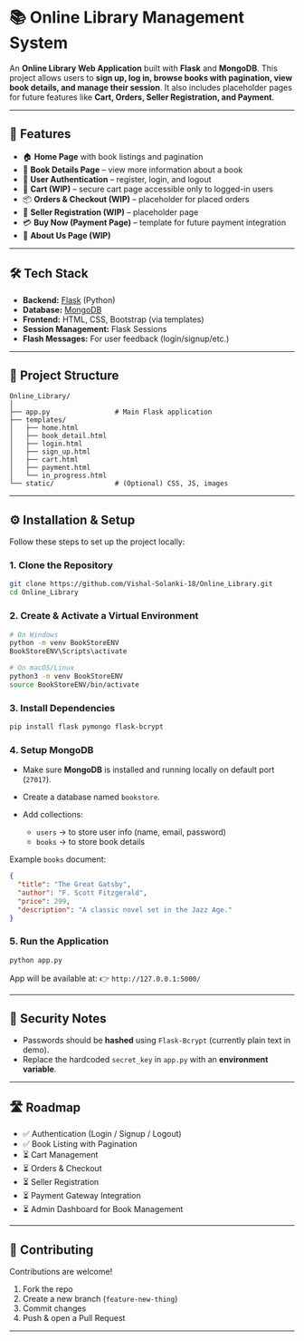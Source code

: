 # 📚 Online Library Management System

An **Online Library Web Application** built with **Flask** and **MongoDB**.
This project allows users to **sign up, log in, browse books with pagination, view book details, and manage their session**.
It also includes placeholder pages for future features like **Cart, Orders, Seller Registration, and Payment**.

---

## 🚀 Features

* 🏠 **Home Page** with book listings and pagination
* 📖 **Book Details Page** – view more information about a book
* 🔑 **User Authentication** – register, login, and logout
* 🛒 **Cart (WIP)** – secure cart page accessible only to logged-in users
* 📦 **Orders & Checkout (WIP)** – placeholder for placed orders
* 🏬 **Seller Registration (WIP)** – placeholder page
* 💳 **Buy Now (Payment Page)** – template for future payment integration
* 📄 **About Us Page (WIP)**

---

## 🛠️ Tech Stack

* **Backend:** [Flask](https://flask.palletsprojects.com/) (Python)
* **Database:** [MongoDB](https://www.mongodb.com/)
* **Frontend:** HTML, CSS, Bootstrap (via templates)
* **Session Management:** Flask Sessions
* **Flash Messages:** For user feedback (login/signup/etc.)

---

## 📂 Project Structure

```
Online_Library/
│
├── app.py                # Main Flask application
├── templates/            
│   ├── home.html
│   ├── book_detail.html
│   ├── login.html
│   ├── sign_up.html
│   ├── cart.html
│   ├── payment.html
│   └── in_progress.html
└── static/               # (Optional) CSS, JS, images
```

---

## ⚙️ Installation & Setup

Follow these steps to set up the project locally:

### 1. Clone the Repository

```bash
git clone https://github.com/Vishal-Solanki-18/Online_Library.git
cd Online_Library
```

### 2. Create & Activate a Virtual Environment

```bash
# On Windows
python -m venv BookStoreENV
BookStoreENV\Scripts\activate

# On macOS/Linux
python3 -m venv BookStoreENV
source BookStoreENV/bin/activate
```

### 3. Install Dependencies

```bash
pip install flask pymongo flask-bcrypt
```

### 4. Setup MongoDB

* Make sure **MongoDB** is installed and running locally on default port (`27017`).
* Create a database named `bookstore`.
* Add collections:

  * `users` → to store user info (name, email, password)
  * `books` → to store book details

Example `books` document:

```json
{
  "title": "The Great Gatsby",
  "author": "F. Scott Fitzgerald",
  "price": 299,
  "description": "A classic novel set in the Jazz Age."
}
```

### 5. Run the Application

```bash
python app.py
```

App will be available at:
👉 `http://127.0.0.1:5000/`

---

## 🔐 Security Notes

* Passwords should be **hashed** using `Flask-Bcrypt` (currently plain text in demo).
* Replace the hardcoded `secret_key` in `app.py` with an **environment variable**.

---

## 🛣️ Roadmap

* ✅ Authentication (Login / Signup / Logout)
* ✅ Book Listing with Pagination
* ⏳ Cart Management
* ⏳ Orders & Checkout
* ⏳ Seller Registration
* ⏳ Payment Gateway Integration
* ⏳ Admin Dashboard for Book Management

---

## 🤝 Contributing

Contributions are welcome!

1. Fork the repo
2. Create a new branch (`feature-new-thing`)
3. Commit changes
4. Push & open a Pull Request

---